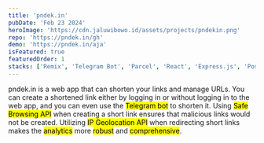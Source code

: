 ```yaml
---
title: 'pndek.in'
pubDate: 'Feb 23 2024'
heroImage: 'https://cdn.jaluwibowo.id/assets/projects/pndekin.png'
repo: 'https://pndek.in/gh'
demo: 'https://pndek.in/aja'
isFeatured: true
featuredOrder: 1
stacks: ['Remix', 'Telegram Bot', 'Parcel', 'React', 'Express.js', 'Postgresql', 'Safe Browsing API', 'IP Geolocation API']
---
```


pndek.in is a web app that can shorten your links and manage URLs. You can create a shortened link either by logging in or without logging in to the web app, and you can even use the <mark>Telegram bot</mark> to shorten it. Using <mark>Safe Browsing API</mark> when creating a short link ensures that malicious links would not be created. Utilizing <mark>IP Geolocation API</mark> when redirecting short links makes the <mark>analytics</mark> more <mark>robust</mark> and <mark>comprehensive</mark>.
